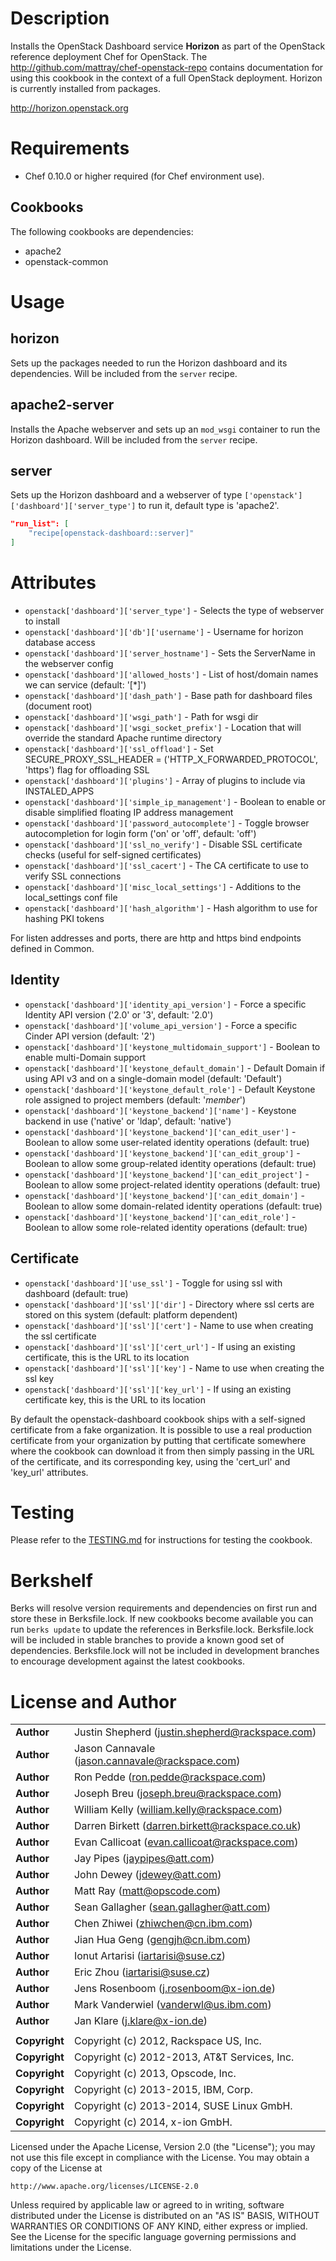 Description
===========

Installs the OpenStack Dashboard service **Horizon** as part of the OpenStack reference deployment Chef for OpenStack. The http://github.com/mattray/chef-openstack-repo contains documentation for using this cookbook in the context of a full OpenStack deployment. Horizon is currently installed from packages.

http://horizon.openstack.org

Requirements
============

* Chef 0.10.0 or higher required (for Chef environment use).

Cookbooks
---------

The following cookbooks are dependencies:

* apache2
* openstack-common

Usage
=====

horizon
-------

Sets up the packages needed to run the Horizon dashboard and its dependencies.
Will be included from the `server` recipe.

apache2-server
--------------

Installs the Apache webserver and sets up an `mod_wsgi` container to run the
Horizon dashboard.  Will be included from the `server` recipe.

server
------

Sets up the Horizon dashboard and a webserver of type `['openstack']['dashboard']['server_type']`
to run it, default type is 'apache2'.

```json
"run_list": [
    "recipe[openstack-dashboard::server]"
]
```

Attributes
==========

* `openstack['dashboard']['server_type']` - Selects the type of webserver to install
* `openstack['dashboard']['db']['username']` - Username for horizon database access
* `openstack['dashboard']['server_hostname']` - Sets the ServerName in the webserver config
* `openstack['dashboard']['allowed_hosts']` - List of host/domain names we can service (default: '\[\*\]')
* `openstack['dashboard']['dash_path']` - Base path for dashboard files (document root)
* `openstack['dashboard']['wsgi_path']` - Path for wsgi dir
* `openstack['dashboard']['wsgi_socket_prefix']` - Location that will override the standard Apache runtime directory
* `openstack['dashboard']['ssl_offload']` - Set SECURE_PROXY_SSL_HEADER = ('HTTP_X_FORWARDED_PROTOCOL', 'https') flag for offloading SSL
* `openstack['dashboard']['plugins']` - Array of plugins to include via INSTALED\_APPS
* `openstack['dashboard']['simple_ip_management']` - Boolean to enable or disable simplified floating IP address management
* `openstack['dashboard']['password_autocomplete']` - Toggle browser autocompletion for login form ('on' or 'off', default: 'off')
* `openstack['dashboard']['ssl_no_verify']` - Disable SSL certificate checks (useful for self-signed certificates)
* `openstack['dashboard']['ssl_cacert']` - The CA certificate to use to verify SSL connections
* `openstack['dashboard']['misc_local_settings']` - Additions to the local_settings conf file
* `openstack['dashboard']['hash_algorithm']` - Hash algorithm to use for hashing PKI tokens

For listen addresses and ports, there are http and https bind endpoints defined in Common.

Identity
--------
* `openstack['dashboard']['identity_api_version']` - Force a specific Identity API version ('2.0' or '3', default: '2.0')
* `openstack['dashboard']['volume_api_version']` - Force a specific Cinder API version (default: '2')
* `openstack['dashboard']['keystone_multidomain_support']` - Boolean to enable multi-Domain support
* `openstack['dashboard']['keystone_default_domain']` - Default Domain if using API v3 and on a single-domain model (default: 'Default')
* `openstack['dashboard']['keystone_default_role']` - Default Keystone role assigned to project members (default: '_member_')
* `openstack['dashboard']['keystone_backend']['name']` - Keystone backend in use ('native' or 'ldap', default: 'native')
* `openstack['dashboard']['keystone_backend']['can_edit_user']` - Boolean to allow some user-related identity operations (default: true)
* `openstack['dashboard']['keystone_backend']['can_edit_group']` - Boolean to allow some group-related identity operations (default: true)
* `openstack['dashboard']['keystone_backend']['can_edit_project']` - Boolean to allow some project-related identity operations (default: true)
* `openstack['dashboard']['keystone_backend']['can_edit_domain']` - Boolean to allow some domain-related identity operations (default: true)
* `openstack['dashboard']['keystone_backend']['can_edit_role']` - Boolean to allow some role-related identity operations (default: true)

Certificate
-----------
* `openstack['dashboard']['use_ssl']` - Toggle for using ssl with dashboard (default: true)
* `openstack['dashboard']['ssl']['dir']` - Directory where ssl certs are stored on this system (default: platform dependent)
* `openstack['dashboard']['ssl']['cert']` - Name to use when creating the ssl certificate
* `openstack['dashboard']['ssl']['cert_url']` - If using an existing certificate, this is the URL to its location
* `openstack['dashboard']['ssl']['key']` - Name to use when creating the ssl key
* `openstack['dashboard']['ssl']['key_url']` - If using an existing certificate key, this is the URL to its location

By default the openstack-dashboard cookbook ships with a self-signed certificate from a fake organization.
It is possible to use a real production certificate from your organization by putting that certificate
somewhere where the cookbook can download it from then simply passing in the URL of the certificate, and its
corresponding key, using the 'cert_url' and 'key_url' attributes.

Testing
=====

Please refer to the [TESTING.md](TESTING.md) for instructions for testing the cookbook.

Berkshelf
=====

Berks will resolve version requirements and dependencies on first run and
store these in Berksfile.lock. If new cookbooks become available you can run
`berks update` to update the references in Berksfile.lock. Berksfile.lock will
be included in stable branches to provide a known good set of dependencies.
Berksfile.lock will not be included in development branches to encourage
development against the latest cookbooks.

License and Author
==================

|                      |                                                    |
|:---------------------|:---------------------------------------------------|
| **Author**           |  Justin Shepherd (<justin.shepherd@rackspace.com>) |
| **Author**           |  Jason Cannavale (<jason.cannavale@rackspace.com>) |
| **Author**           |  Ron Pedde (<ron.pedde@rackspace.com>)             |
| **Author**           |  Joseph Breu (<joseph.breu@rackspace.com>)         |
| **Author**           |  William Kelly (<william.kelly@rackspace.com>)     |
| **Author**           |  Darren Birkett (<darren.birkett@rackspace.co.uk>) |
| **Author**           |  Evan Callicoat (<evan.callicoat@rackspace.com>)   |
| **Author**           |  Jay Pipes (<jaypipes@att.com>)                    |
| **Author**           |  John Dewey (<jdewey@att.com>)                     |
| **Author**           |  Matt Ray (<matt@opscode.com>)                     |
| **Author**           |  Sean Gallagher (<sean.gallagher@att.com>)         |
| **Author**           |  Chen Zhiwei (<zhiwchen@cn.ibm.com>)               |
| **Author**           |  Jian Hua Geng (<gengjh@cn.ibm.com>)               |
| **Author**           |  Ionut Artarisi (<iartarisi@suse.cz>)              |
| **Author**           |  Eric Zhou (<iartarisi@suse.cz>)                   |
| **Author**           |  Jens Rosenboom (<j.rosenboom@x-ion.de>)           |
| **Author**           |  Mark Vanderwiel (<vanderwl@us.ibm.com>)           |
| **Author**           |  Jan Klare (<j.klare@x-ion.de>)                    |
|                      |                                                    |
| **Copyright**        |  Copyright (c) 2012, Rackspace US, Inc.            |
| **Copyright**        |  Copyright (c) 2012-2013, AT&T Services, Inc.      |
| **Copyright**        |  Copyright (c) 2013, Opscode, Inc.                 |
| **Copyright**        |  Copyright (c) 2013-2015, IBM, Corp.               |
| **Copyright**        |  Copyright (c) 2013-2014, SUSE Linux GmbH.         |
| **Copyright**        |  Copyright (c) 2014, x-ion GmbH.                   |

Licensed under the Apache License, Version 2.0 (the "License");
you may not use this file except in compliance with the License.
You may obtain a copy of the License at

    http://www.apache.org/licenses/LICENSE-2.0

Unless required by applicable law or agreed to in writing, software
distributed under the License is distributed on an "AS IS" BASIS,
WITHOUT WARRANTIES OR CONDITIONS OF ANY KIND, either express or implied.
See the License for the specific language governing permissions and
limitations under the License.
